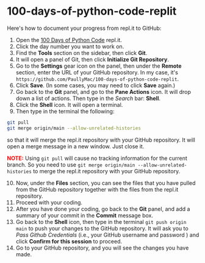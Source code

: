 # 100-days-of-python-code-replit

Here's how to document your progress from repl.it to GitHub:

1. Open the [100 Days of Python Code](https://replit.com/learn/100-days-of-python/hub) repl.it.
2. Click the day number you want to work on.
3. Find the **Tools** section on the sidebar, then click **Git**.
4. It will open a panel of Git, then click **Initialize Git Repository**.
5. Go to the **Settings** gear icon on the panel, then under the **Remote** section, enter the URL of your GitHub repository. In my case, it's `https://github.com/PaullyMac/100-days-of-python-code-replit`.
6. Click **Save**. (In some cases, you may need to click **Save** again.)
7. Go back to the **Git** panel, and go to the **Pane Actions** icon. It will drop down a list of actions. Then type in the *Search* bar: **Shell**.
8. Click the **Shell** icon. It will open a terminal.
9. Then type in the terminal the following:

```bash
git pull
git merge origin/main --allow-unrelated-histories
```
 so that it will merge the repl.it repository with your GitHub repository. It will open a merge message in a new window. Just close it.

**<span style="color:red">NOTE:</span>** Using `git pull` will cause no tracking information for the current branch. So you need to use `git merge origin/main --allow-unrelated-histories` to merge the repl.it repository with your GitHub repository.

10. Now, under the **Files** section, you can see the files that you have pulled from the GitHub repository together with the files from the repl.it repository.
11. Proceed with your coding.
12. After you have done your coding, go back to the **Git** panel, and add a summary of your commit in the **Commit** message box.
13. Go back to the **Shell** icon, then type in the terminal ```git push origin main``` to push your changes to the GitHub repository. It will ask you to *Pass Github Credentials* (i.e., your GitHub username and password ) and click **Confirm for this session** to proceed.
14. Go to your GitHub repository, and you will see the changes you have made.